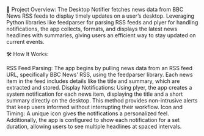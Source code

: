 📌 Project Overview: The Desktop Notifier fetches news data from BBC News RSS feeds to display timely updates on a user’s desktop. Leveraging Python libraries like feedparser for parsing RSS feeds and plyer for handling notifications, the app collects, formats, and displays the latest news headlines with summaries, giving users an efficient way to stay updated on current events.

🛠️ How It Works:

RSS Feed Parsing: The app begins by pulling news data from an RSS feed URL, specifically BBC News’ RSS, using the feedparser library. Each news item in the feed includes details like the title and summary, which are extracted and stored.
Display Notifications: Using plyer, the app creates a system notification for each news item, displaying the title and a short summary directly on the desktop. This method provides non-intrusive alerts that keep users informed without interrupting their workflow.
Icon and Timing: A unique icon gives the notifications a personalized feel. Additionally, the app is configured to show each notification for a set duration, allowing users to see multiple headlines at spaced intervals.
